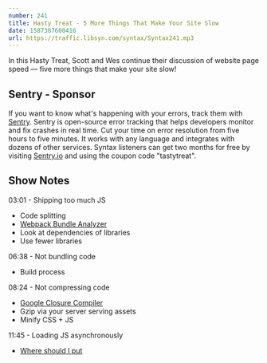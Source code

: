 ```yaml
---
number: 241
title: Hasty Treat - 5 More Things That Make Your Site Slow
date: 1587387600416
url: https://traffic.libsyn.com/syntax/Syntax241.mp3
---
```


In this Hasty Treat, Scott and Wes continue their discussion of website page speed — five more things that make your site slow!

## Sentry - Sponsor
If you want to know what's happening with your errors, track them with [Sentry](https://sentry.io/). Sentry is open-source error tracking that helps developers monitor and fix crashes in real time. Cut your time on error resolution from five hours to five minutes. It works with any language and integrates with dozens of other services. Syntax listeners can get two months for free by visiting [Sentry.io](https://sentry.io/) and using the coupon code "tastytreat".

## Show Notes

03:01 - Shipping too much JS

* Code splitting
* [Webpack Bundle Analyzer](https://www.npmjs.com/package/webpack-bundle-analyzer)
* Look at dependencies of libraries
* Use fewer libraries

06:38 - Not bundling code

* Build process

08:24 - Not compressing code

* [Google Closure Compiler](https://developers.google.com/closure/compiler)
* Gzip via your server serving assets
* Minify CSS + JS

11:45 - Loading JS asynchronously

* [Where should I put <script> tags in HTML markup?](https://stackoverflow.com/questions/436411/where-should-i-put-script-tags-in-html-markup)
* Solution: Lazy load JS as needed
* Solution: Show HTML first, load JS in the footer
* Solution: Use Async + Defer

16:42 - Missing indexes on DB

* What is a DB index?
* Where should you add them?
* [MongoDB Compass](https://www.mongodb.com/products/compass)

## Links
* [Syntax 239: Hasty Treat - 5 Things That Make Your Site Slow](https://syntax.fm/show/239/hasty-treat-5-things-that-make-your-site-slow)
* [Google PageSpeed](https://developers.google.com/speed/pagespeed/module)

## Tweet us your tasty treats!
* [Scott's Instagram](https://www.instagram.com/stolinski/)
* [LevelUpTutorials Instagram](https://www.instagram.com/LevelUpTutorials/)
* [Wes' Instagram](https://www.instagram.com/wesbos/)
* [Wes' Twitter](https://twitter.com/wesbos)
* [Wes' Facebook](https://www.facebook.com/wesbos.developer)
* [Scott's Twitter](https://twitter.com/stolinski)
* Make sure to include [@SyntaxFM](https://twitter.com/SyntaxFM) in your tweets

